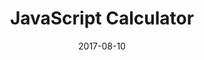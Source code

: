---
title: "JavaScript Calculator"
date: "2017-08-10"
description: "A project I did for the freeCodeCamp"
featuredImage: ../images/gatsby-astronaut.png
url: "http://www.codepen.io"
tags: ["html", "scss", "jquery", "wordpress"]
---